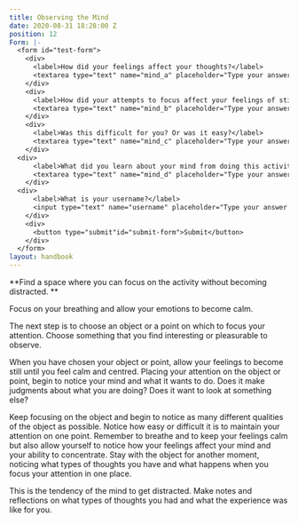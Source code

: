 ```yaml
---
title: Observing the Mind
date: 2020-08-31 18:28:00 Z
position: 12
Form: |-
  <form id="test-form">
    <div>
      <label>How did your feelings affect your thoughts?</label>
      <textarea type="text" name="mind_a" placeholder="Type your answer here"/></textarea>
    </div>
    <div>
      <label>How did your attempts to focus affect your feelings of stillness and calm?</label>
      <textarea type="text" name="mind_b" placeholder="Type your answer here"/></textarea>
    </div>
    <div>
      <label>Was this difficult for you? Or was it easy?</label>
      <textarea type="text" name="mind_c" placeholder="Type your answer here"/></textarea>
    </div>
  <div>
      <label>What did you learn about your mind from doing this activity?</label>
      <textarea type="text" name="mind_d" placeholder="Type your answer here"/></textarea>
    </div>
  <div>
      <label>What is your username?</label>
      <input type="text" name="username" placeholder="Type your answer here"/></input>
    </div>
    <div>
      <button type="submit"id="submit-form">Submit</button>
    </div>
  </form>
layout: handbook
---
```


\*\*Find a space where you can focus on the activity without becoming distracted. \*\*

Focus on your breathing and allow your emotions to become calm.

The next step is to choose an object or a point on which to focus your attention. Choose something that you find interesting or pleasurable to observe.

When you have chosen your object or point, allow your feelings to become still until you feel calm and centred. Placing your attention on the object or point, begin to notice your mind and what it wants to do. Does it make judgments about what you are doing? Does it want to look at something else?

Keep focusing on the object and begin to notice as many different qualities of the object as possible. Notice how easy or difficult it is to maintain your attention on one point. Remember to breathe and to keep your feelings calm but also allow yourself to notice how your feelings affect your mind and your ability to concentrate. Stay with the object for another moment, noticing what types of thoughts you have and what happens when you focus your attention in one place.

This is the tendency of the mind to get distracted. Make notes and reflections on what types of thoughts you had and what the experience was like for you.